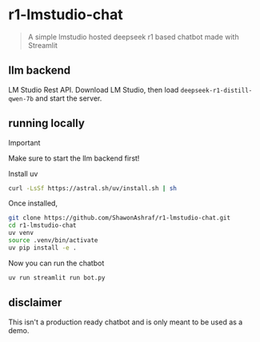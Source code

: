 # r1-lmstudio-chat

> A simple lmstudio hosted deepseek r1 based chatbot made with Streamlit

## llm backend

LM Studio Rest API. Download LM Studio, then load `deepseek-r1-distill-qwen-7b` and start the server.

## running locally

> [!IMPORTANT]
> Make sure to start the llm backend first!

Install uv

```bash
curl -LsSf https://astral.sh/uv/install.sh | sh
```

Once installed,

```bash
git clone https://github.com/ShawonAshraf/r1-lmstudio-chat.git
cd r1-lmstudio-chat
uv venv
source .venv/bin/activate
uv pip install -e .
```

Now you can run the chatbot

```bash
uv run streamlit run bot.py
```

## disclaimer

This isn't a production ready chatbot and is only meant to be used as a demo.

